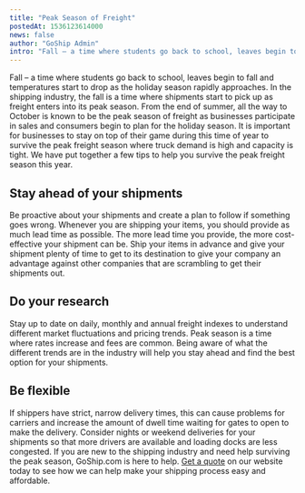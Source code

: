 ```yaml
---
title: "Peak Season of Freight"
postedAt: 1536123614000
news: false
author: "GoShip Admin"
intro: "Fall – a time where students go back to school, leaves begin to fall and temperatures start to drop as the holiday season rapidly approaches. In the shipping industry, the fall is a time where shipments start to pick up as freight enters into its peak season. From the end of summer, all the way to October is known to be the peak season of freight as businesses participate in sales and consumers begin to plan for the holiday season. It is important for businesses to stay on top of their game during this time"
---
```

Fall – a time where students go back to school, leaves begin to fall and temperatures start to drop as the holiday season rapidly approaches. In the shipping industry, the fall is a time where shipments start to pick up as freight enters into its peak season. From the end of summer, all the way to October is known to be the peak season of freight as businesses participate in sales and consumers begin to plan for the holiday season. It is important for businesses to stay on top of their game during this time of year to survive the peak freight season where truck demand is high and capacity is tight. We have put together a few tips to help you survive the peak freight season this year.

**Stay ahead of your shipments**
--------------------------------

Be proactive about your shipments and create a plan to follow if something goes wrong. Whenever you are shipping your items, you should provide as much lead time as possible. The more lead time you provide, the more cost-effective your shipment can be. Ship your items in advance and give your shipment plenty of time to get to its destination to give your company an advantage against other companies that are scrambling to get their shipments out.

**Do your research**
--------------------

Stay up to date on daily, monthly and annual freight indexes to understand different market fluctuations and pricing trends. Peak season is a time where rates increase and fees are common. Being aware of what the different trends are in the industry will help you stay ahead and find the best option for your shipments.

**Be flexible**
---------------

If shippers have strict, narrow delivery times, this can cause problems for carriers and increase the amount of dwell time waiting for gates to open to make the delivery. Consider nights or weekend deliveries for your shipments so that more drivers are available and loading docks are less congested. If you are new to the shipping industry and need help surviving the peak season, GoShip.com is here to help. [Get a quote](https://app.goship.com/#/wizard) on our website today to see how we can help make your shipping process easy and affordable.
